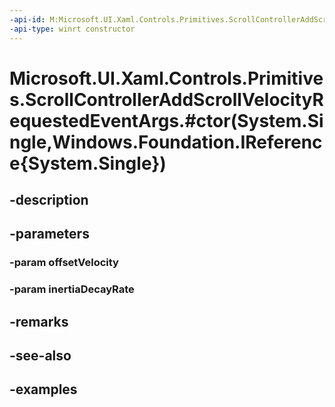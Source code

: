 ```yaml
---
-api-id: M:Microsoft.UI.Xaml.Controls.Primitives.ScrollControllerAddScrollVelocityRequestedEventArgs.#ctor(System.Single,Windows.Foundation.IReference{System.Single})
-api-type: winrt constructor
---
```


# Microsoft.UI.Xaml.Controls.Primitives.ScrollControllerAddScrollVelocityRequestedEventArgs.#ctor(System.Single,Windows.Foundation.IReference{System.Single})

<!--
public ScrollControllerAddScrollVelocityRequestedEventArgs (float offsetVelocity, System.Nullable<float> inertiaDecayRate);
-->


## -description

## -parameters

### -param offsetVelocity

### -param inertiaDecayRate

## -remarks

## -see-also

## -examples


